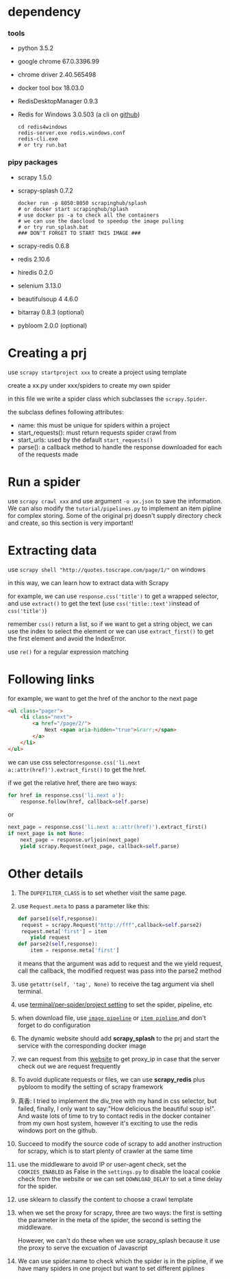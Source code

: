 # dependency

### tools
* python 3.5.2

* google chrome 67.0.3396.99

* chrome driver 2.40.565498

* docker tool box 18.03.0

* RedisDesktopManager 0.9.3

* Redis for Windows 3.0.503 (a cli on [github](https://github.com/ServiceStack/redis-windows)) 

  ```shell
  cd redis4windows
  redis-server.exe redis.windows.conf
  redis-cli.exe
  # or try run.bat
  ```
### pipy packages

* scrapy 1.5.0

* scrapy-splash 0.7.2
  ``` shell
  docker run -p 8050:8050 scrapinghub/splash
  # or docker start scrapinghub/splash
  # use docker ps -a to check all the containers
  # we can use the daocloud to speedup the image pulling
  # or try run_splash.bat
  ### DON'T FORGET TO START THIS IMAGE ###
  ```

* scrapy-redis 0.6.8

* redis 2.10.6

* hiredis 0.2.0

* selenium 3.13.0

* beautifulsoup 4 4.6.0 

* bitarray 0.8.3 (optional)

* pybloom 2.0.0 (optional)



# Creating a prj

use `scrapy startproject xxx` to create a project using template

create a xx.py under xxx/spiders to create my own spider

in this file we write a spider class which subclasses the `scrapy.Spider`.

the subclass defines following attributes:

* name: this must be unique for spiders within a project
* start_requests(): must return requests spider crawl from
* start_urls: used by the default `start_requests()`
* parse(): a callback method to handle the response downloaded for each of the requests made

# Run a spider

use `scrapy crawl xxx` and use argument `-o xx.json` to save the information. We can also modify the `tutorial/pipelines.py` to implement an item pipline for complex storing. Some of the original prj doesn't supply directory check and create, so this section is very important! 

# Extracting data

use `scrapy shell "http://quotes.toscrape.com/page/1/"` on windows

in this way, we can learn how to extract data with Scrapy

for example, we can use `response.css('title')` to get a wrapped selector, and use `extract()` to get the text (use `css('title::text')`instead of `css('title')`)

remember `css()` return a list, so if we want to get a string object, we can use the index to select the element or we can use `extract_first()` to get the first element and avoid the IndexError.

use `re()` for a regular expression matching

# Following links

for example, we want to get the href of the anchor to the next page

```html
<ul class="pager">
    <li class="next">
        <a href="/page/2/">
            Next <span aria-hidden="true">&rarr;</span>
        </a>
    </li>
</ul>
```

we can use  css selector`response.css('li.next a::attr(href)').extract_first()` to get the href.

if we get the relative href, there are two ways:

```python
for href in response.css('li.next a'):
	response.follow(href, callback=self.parse)
```

or

```python
next_page = response.css('li.next a::attr(href)').extract_first()
if next_page is not None:
	next_page = response.urljoin(next_page)
    yield scrapy.Request(next_page, callback=self.parse)
```

# Other details

1. The `DUPEFILTER_CLASS` is to set whether visit the same page.

2. use `Request.meta` to pass a parameter like this:

   ```python
   def parse1(self,response):
   	request = scrapy.Request("http://fff",callback=self.parse2)
   	request.meta['first'] = item
       yield request
   def parse2(self,response):
       item = response.meta['first']
   ```

   it means that the argument was add to request and the we yield request, call the callback, the modified request was pass into the parse2 method

3. use `getattr(self, 'tag', None)` to receive the tag argument via shell terminal.

4. use [terminal/per-spider/project setting](https://docs.scrapy.org/en/latest/topics/settings.html#std:setting-ITEM_PIPELINES) to set the spider, pipeline, etc

5. when download file, use [`image pipeline`](https://docs.scrapy.org/en/latest/topics/media-pipeline.html) or [`item pipline`]('https://docs.scrapy.org/en/latest/intro/overview.html'),and don't forget to do configuration

6. The dynamic website should add **scrapy_splash** to the prj and start the service with the corresponding docker image

7. we can request from this [website](http://www.xicidaili.com/nn/) to get proxy_ip in case that the server check out we are request frequently

8. To avoid duplicate requests or files, we can use **scrapy_redis** plus pybloom to modify the setting of scrapy framework

9. 真香: I tried to implement the div_tree with my hand in css selector, but failed, finally, I only want to say:"How delicious the beautiful soup is!". And waste lots of time to try to contact redis in the docker container from my own host system, however it's exciting to use the redis windows port on the github.

10. Succeed to modify the source code of scrapy to add another instruction for scrapy, which is to start plenty of crawler at the same time

11. use the middleware to avoid IP or  user-agent check, set the `COOKIES_ENABLED` as False in the `settings.py` to disable the loacal cookie check from the website or we can set `DOWNLOAD_DELAY` to set a time delay for the spider.

12. use sklearn to classify the content to choose a crawl template

13. when we set the proxy for scrapy, three are two ways: the first is setting the parameter in the meta of the spider, the second is setting the middleware.

    However, we can't do these when we use scrapy_splash because it use the proxy to serve the excuation of Javascript

14. We can use spider.name to check which the spider is in the pipline, if we have many spiders in one project but want to set different piplines

